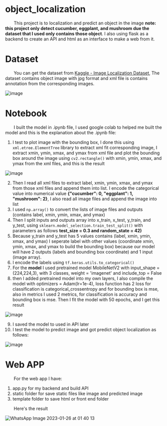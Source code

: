 # object_localization

&nbsp;&nbsp;&nbsp;&nbsp;&nbsp;&nbsp;&nbsp;This project is to localization and predict an object in the image **note: this project only detect cucumber, eggplant, and mushroom due the dataset that I used only contains those object**. I also using flask as a backend to create an API and html as an interface to make a web from it.

# Dataset

&nbsp;&nbsp;&nbsp;&nbsp;&nbsp;&nbsp;&nbsp;You can get the dataset from [Kaggle - Image Localization Dataset](https://www.kaggle.com/datasets/mbkinaci/image-localization-dataset), The dataset contains object image with jpg format and xml file is contains annotation from the corresponding images. 

![image](https://user-images.githubusercontent.com/91602612/215395129-8cdb0cc4-7df1-49df-9925-587cce783edc.png)

# Notebook

&nbsp;&nbsp;&nbsp;&nbsp;&nbsp;&nbsp;&nbsp;I built the model in .ipynb file, I used google colab to helped me built the model and this is the explanation about the .ipynb file:
1. I test to plot image with the bounding box, I done this using ```xml.etree.ElementTree``` library to extract xml fit corresponding image, I extract  xmin, ymin, xmax, and ymax from xml file and plot the bounding box around the image using ```cv2.rectangle()``` with xmin, ymin, xmax, and ymax from the xml files, and this is the result

![image](https://user-images.githubusercontent.com/91602612/215397616-6f14fd0d-ed89-4878-b91e-f40e4ac3a818.png)

2. Then I read all xml files to extract label, xmin, ymin, xmax, and ymax from those xml files and append them into list. I encode the categorical value into numerical value **{"cucumber": 0, "eggplant": 1, "mushroom": 2}**, I also read all image files and append the image into list
3. I used ```np.array()``` to convert the lists of image files and outputs (contains label, xmin, ymin, xmax, and ymax)
4. Then I split inputs and outputs array into x_train, x_test, y_train, and y_test, using ```sklearn.model_selection.train_test_split()``` with parameters as follows **test_size = 0.3 and random_state = 42)**
5. Because y_train and y_test has 5 values contains (label, xmin, ymin, xmax, and ymax) I seperate label with other values (coordinate xmin, ymin, xmax, and ymax to build the bounding box) because our model will have 2 outputs (labels and bounding box coordinate) and 1 input (image array).
6. I encode the labels using ```tf.keras.utils.to_categorical()```
7. For the **model** I used pretrained model MobileNetV2 with input_shape = (224,224,3), with 3 classes, weight = 'imagenet' and include_top = False
8. then I added pretrained model into my own layers, I also compile the model with optimizers = Adam(lr=1e-4), loss function has 2 loss for classification is categorical_crossentropy and for bounding box is mse, also in metrics I used 2 metrics, for classification is accuracy and bounding box is mse. Then I fit the model with 50 epochs, and I get this result

![image](https://user-images.githubusercontent.com/91602612/215409573-77dc380f-ddf5-4401-a938-599722ce90af.png)

9. I saved the model to used in API later
10. I test the model to predict image and got predict object localization as follows:

![image](https://user-images.githubusercontent.com/91602612/215409758-11c115b7-5829-49bc-a82a-707e7c308b5d.png)

# Web APP

&nbsp;&nbsp;&nbsp;&nbsp;&nbsp;&nbsp;&nbsp;For the web app I have:
1. app.py for my backend and build API
2. static folder for save static files like image and predicted image
3. template folder to save html or front end folder

&nbsp;&nbsp;&nbsp;&nbsp;&nbsp;&nbsp;&nbsp;Here's the result

![WhatsApp Image 2023-01-26 at 01 40 13](https://user-images.githubusercontent.com/91602612/215410363-8dcb4889-5b24-43f9-8b48-a4e91aade7f4.jpeg)




